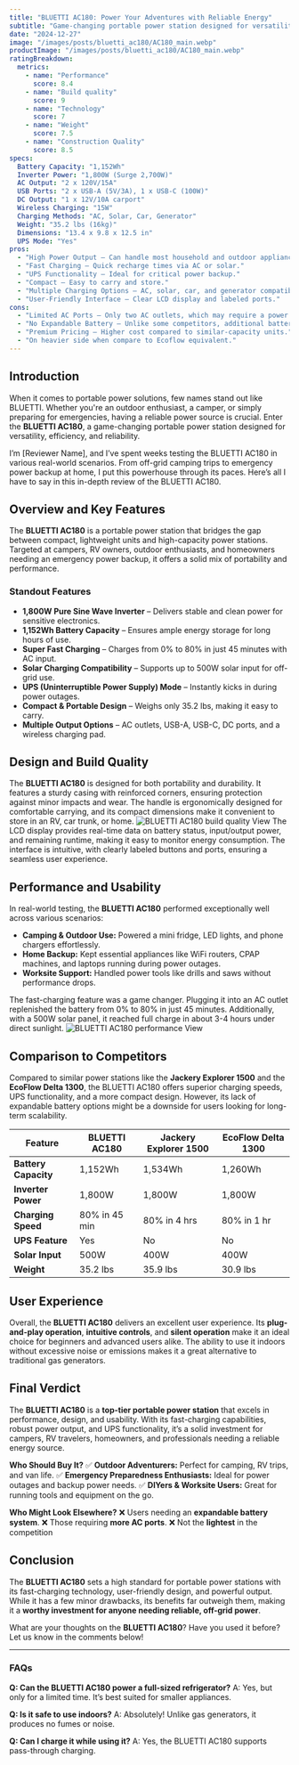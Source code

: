```yaml
---
title: "BLUETTI AC180: Power Your Adventures with Reliable Energy"
subtitle: "Game-changing portable power station designed for versatility, efficiency, and reliability"
date: "2024-12-27"
image: "/images/posts/bluetti_ac180/AC180_main.webp"
productImage: "/images/posts/bluetti_ac180/AC180_main.webp"
ratingBreakdown:
  metrics:
    - name: "Performance"
      score: 8.4
    - name: "Build quality"
      score: 9
    - name: "Technology"
      score: 7
    - name: "Weight"
      score: 7.5
    - name: "Construction Quality"
      score: 8.5
specs:
  Battery Capacity: "1,152Wh"
  Inverter Power: "1,800W (Surge 2,700W)"
  AC Output: "2 x 120V/15A"
  USB Ports: "2 x USB-A (5V/3A), 1 x USB-C (100W)"
  DC Output: "1 x 12V/10A carport"
  Wireless Charging: "15W"
  Charging Methods: "AC, Solar, Car, Generator"
  Weight: "35.2 lbs (16kg)"
  Dimensions: "13.4 x 9.8 x 12.5 in"
  UPS Mode: "Yes"
pros:
  - "High Power Output – Can handle most household and outdoor appliances."
  - "Fast Charging – Quick recharge times via AC or solar."
  - "UPS Functionality – Ideal for critical power backup."
  - "Compact – Easy to carry and store."
  - "Multiple Charging Options – AC, solar, car, and generator compatibility."
  - "User-Friendly Interface – Clear LCD display and labeled ports."
cons:
  - "Limited AC Ports – Only two AC outlets, which may require a power strip."
  - "No Expandable Battery – Unlike some competitors, additional batteries can’t be added."
  - "Premium Pricing – Higher cost compared to similar-capacity units."
  - "On heavier side when compare to Ecoflow equivalent."
---
```


## Introduction

When it comes to portable power solutions, few names stand out like BLUETTI. Whether you're an outdoor enthusiast, a camper, or simply preparing for emergencies, having a reliable power source is crucial. Enter the **BLUETTI AC180**, a game-changing portable power station designed for versatility, efficiency, and reliability.

I’m [Reviewer Name], and I’ve spent weeks testing the BLUETTI AC180 in various real-world scenarios. From off-grid camping trips to emergency power backup at home, I put this powerhouse through its paces. Here’s all I have to say in this in-depth review of the BLUETTI AC180.

## Overview and Key Features

The **BLUETTI AC180** is a portable power station that bridges the gap between compact, lightweight units and high-capacity power stations. Targeted at campers, RV owners, outdoor enthusiasts, and homeowners needing an emergency power backup, it offers a solid mix of portability and performance.

### Standout Features
- **1,800W Pure Sine Wave Inverter** – Delivers stable and clean power for sensitive electronics.
- **1,152Wh Battery Capacity** – Ensures ample energy storage for long hours of use.
- **Super Fast Charging** – Charges from 0% to 80% in just 45 minutes with AC input.
- **Solar Charging Compatibility** – Supports up to 500W solar input for off-grid use.
- **UPS (Uninterruptible Power Supply) Mode** – Instantly kicks in during power outages.
- **Compact & Portable Design** – Weighs only 35.2 lbs, making it easy to carry.
- **Multiple Output Options** – AC outlets, USB-A, USB-C, DC ports, and a wireless charging pad.

## Design and Build Quality

The **BLUETTI AC180** is designed for both portability and durability. It features a sturdy casing with reinforced corners, ensuring protection against minor impacts and wear. The handle is ergonomically designed for comfortable carrying, and its compact dimensions make it convenient to store in an RV, car trunk, or home.
![BLUETTI AC180 build quality View](/images/posts/bluetti_ac180/AC180_1.jpg)
The LCD display provides real-time data on battery status, input/output power, and remaining runtime, making it easy to monitor energy consumption. The interface is intuitive, with clearly labeled buttons and ports, ensuring a seamless user experience.

## Performance and Usability

In real-world testing, the **BLUETTI AC180** performed exceptionally well across various scenarios:
- **Camping & Outdoor Use:** Powered a mini fridge, LED lights, and phone chargers effortlessly.
- **Home Backup:** Kept essential appliances like WiFi routers, CPAP machines, and laptops running during power outages.
- **Worksite Support:** Handled power tools like drills and saws without performance drops.

The fast-charging feature was a game changer. Plugging it into an AC outlet replenished the battery from 0% to 80% in just 45 minutes. Additionally, with a 500W solar panel, it reached full charge in about 3-4 hours under direct sunlight.
![BLUETTI AC180 performance View](/images/posts/bluetti_ac180/AC180.jpg)

## Comparison to Competitors

Compared to similar power stations like the **Jackery Explorer 1500** and the **EcoFlow Delta 1300**, the BLUETTI AC180 offers superior charging speeds, UPS functionality, and a more compact design. However, its lack of expandable battery options might be a downside for users looking for long-term scalability.

| Feature             | BLUETTI AC180 | Jackery Explorer 1500 | EcoFlow Delta 1300 |
|--------------------|--------------|----------------------|------------------|
| **Battery Capacity** | 1,152Wh      | 1,534Wh             | 1,260Wh          |
| **Inverter Power**  | 1,800W       | 1,800W              | 1,800W           |
| **Charging Speed**  | 80% in 45 min | 80% in 4 hrs        | 80% in 1 hr      |
| **UPS Feature**    | Yes          | No                  | No               |
| **Solar Input**    | 500W         | 400W                | 400W             |
| **Weight**         | 35.2 lbs     | 35.9 lbs            | 30.9 lbs         |

## User Experience

Overall, the **BLUETTI AC180** delivers an excellent user experience. Its **plug-and-play operation**, **intuitive controls**, and **silent operation** make it an ideal choice for beginners and advanced users alike. The ability to use it indoors without excessive noise or emissions makes it a great alternative to traditional gas generators.

## Final Verdict

The **BLUETTI AC180** is a **top-tier portable power station** that excels in performance, design, and usability. With its fast-charging capabilities, robust power output, and UPS functionality, it’s a solid investment for campers, RV travelers, homeowners, and professionals needing a reliable energy source.

**Who Should Buy It?**
✅ **Outdoor Adventurers:** Perfect for camping, RV trips, and van life.
✅ **Emergency Preparedness Enthusiasts:** Ideal for power outages and backup power needs.
✅ **DIYers & Worksite Users:** Great for running tools and equipment on the go.

**Who Might Look Elsewhere?**
❌ Users needing an **expandable battery system**.
❌ Those requiring **more AC ports**.
❌ Not the **lightest** in the competition

## Conclusion

The **BLUETTI AC180** sets a high standard for portable power stations with its fast-charging technology, user-friendly design, and powerful output. While it has a few minor drawbacks, its benefits far outweigh them, making it a **worthy investment for anyone needing reliable, off-grid power**.

What are your thoughts on the **BLUETTI AC180**? Have you used it before? Let us know in the comments below!

---

### FAQs

**Q: Can the BLUETTI AC180 power a full-sized refrigerator?**
A: Yes, but only for a limited time. It’s best suited for smaller appliances.

**Q: Is it safe to use indoors?**
A: Absolutely! Unlike gas generators, it produces no fumes or noise.

**Q: Can I charge it while using it?**
A: Yes, the BLUETTI AC180 supports pass-through charging.
